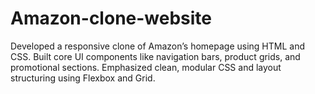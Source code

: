 # Amazon-clone-website
Developed a responsive clone of Amazon’s homepage using HTML and CSS.  Built core UI components like navigation bars, product grids, and promotional sections.  Emphasized clean, modular CSS and layout structuring using Flexbox and Grid.
